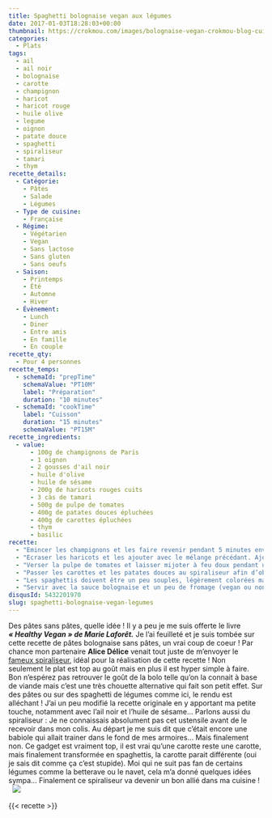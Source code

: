 ```yaml
---
title: Spaghetti bolognaise vegan aux légumes
date: 2017-01-03T18:28:03+00:00
thumbnail: https://crokmou.com/images/bolognaise-vegan-crokmou-blog-cuisine-voyage-belgique-3.jpg
categories:
  - Plats
tags:
  - ail
  - ail noir
  - bolognaise
  - carotte
  - champignon
  - haricot
  - haricot rouge
  - huile olive
  - legume
  - oignon
  - patate douce
  - spaghetti
  - spiraliseur
  - tamari
  - thym
recette_details:
  - Catégorie:
    - Pâtes
    - Salade
    - Légumes
  - Type de cuisine:
    - Française  
  - Régime:
    - Végétarien
    - Vegan
    - Sans lactose
    - Sans gluten
    - Sans oeufs
  - Saison:
    - Printemps
    - Été
    - Automne
    - Hiver
  - Évènement:
    - Lunch
    - Diner
    - Entre amis
    - En famille
    - En couple
recette_qty:
  - Pour 4 personnes
recette_temps:
  - schemaId: "prepTime"
    schemaValue: "PT10M"
    label: "Préparation"
    duration: "10 minutes"
  - schemaId: "cookTime"
    label: "Cuisson"
    duration: "15 minutes"
    schemaValue: "PT15M"
recette_ingredients:
  - value:
      - 100g de champignons de Paris
      - 1 oignon
      - 2 gousses d'ail noir
      - huile d'olive
      - huile de sésame
      - 200g de haricots rouges cuits
      - 3 càs de tamari
      - 500g de pulpe de tomates
      - 400g de patates douces épluchées
      - 400g de carottes épluchées
      - thym
      - basilic
recette:
  - "Emincer les champignons et les faire revenir pendant 5 minutes environ dans un peu d’huile d’olive avec l’oignon, l’ail, le basilic et le thym."
  - "Ecraser les haricots et les ajouter avec le mélange précédant. Ajouter le tamari et cuire quelques minutes."
  - "Verser la pulpe de tomates et laisser mijoter à feu doux pendant une dizaine de minutes"
  - "Passer les carottes et les patates douces au spiraliseur afin d’obtenir de fins spaghettis. Les faire sauter à feu vif dans un peu d’huile d’olive et de sésame."
  - "Les spaghettis doivent être un peu souples, légèrement colorées mais encore fermes"
  - "Servir avec la sauce bolognaise et un peu de fromage (vegan ou non)   Et vous, tentés par ce type de cuisine ? Après quelques essais j’ai vraiment adopté ce spiraliseur, c’est vraiment le top pour changer un peu de la routine et manger un peu plus de légumes ! Sympa à tester avec des fruits également : une petite pomme avec un peu de sucre, c’est simple et bon !"
disqusId: 5432201970
slug: spaghetti-bolognaise-vegan-legumes
---
```


Des pâtes sans pâtes, quelle idée ! Il y a peu je me suis offerte le livre **_« Healthy Vegan » de Marie Laforêt._** Je l’ai feuilleté et je suis tombée sur cette recette de pâtes bolognaise sans pâtes, un vrai coup de coeur ! Par chance mon partenaire **Alice Délice** venait tout juste de m’envoyer le [fameux spiraliseur](https://www.alicedelice.com/mandoline-de-cuisine/spiraliseur-3-lames-1017011.html), idéal pour la réalisation de cette recette ! Non seulement le plat est top au goût mais en plus il est hyper simple à faire. Bon n’espérez pas retrouver le goût de la bolo telle qu’on la connait à base de viande mais c’est une très chouette alternative qui fait son petit effet. Sur des pâtes ou sur des spaghetti de légumes comme ici, le rendu est alléchant ! J’ai un peu modifié la recette originale en y apportant ma petite touche, notamment avec l’ail noir et l’huile de sésame… Parlons aussi du spiraliseur : Je ne connaissais absolument pas cet ustensile avant de le recevoir dans mon colis. Au départ je me suis dit que c’était encore une babiole qui allait trainer dans le fond de mes armoires… Mais finalement non. Ce gadget est vraiment top, il est vrai qu’une carotte reste une carotte, mais finalement transformée en spaghettis, la carotte parait différente (oui je sais dit comme ça c’est stupide). Moi qui ne suit pas fan de certains légumes comme la betterave ou le navet, cela m’a donné quelques idées sympa… Finalement ce spiraliseur va devenir un bon allié dans ma cuisine !   ![](https://crokmou.com/images/bolognaise-vegan-crokmou-blog-cuisine-voyage-belgique_ic6ijk.gif)

{{< recette >}}

